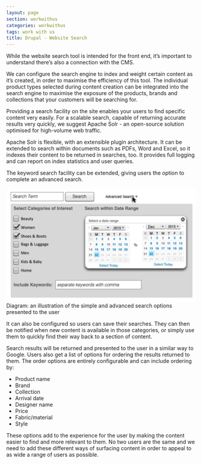 ```yaml
---
layout: page
section: workwithus
categories: workwithus
tags: work with us
title: Drupal - Website Search
---
```


While the website search tool is intended for the front end, it’s important to understand there’s also a connection with the CMS.

We can configure the search engine to index and weight certain content as it’s created, in order to maximise the efficiency of this tool. The individual product types selected during content creation can be integrated into the search engine to maximise the exposure of the products, brands and collections that your customers will be searching for.

Providing a search facility on the site enables your users to find specific content very easily. For a scalable search, capable of returning accurate results very quickly, we suggest Apache Solr - an open-source solution optimised for high-volume web traffic.

Apache Solr is flexible, with an extensible plugin architecture. It can be extended to search within documents such as PDFs, Word and Excel, so it indexes their content to be returned in searches, too. It provides full logging and can report on index statistics and user queries.

The keyword search facility can be extended, giving users the option to complete an advanced search.

![image](/public/images/search-box.png)
Diagram: an illustration of the simple and advanced  search options presented to the user

It can also be configured so users can save their searches. They can then be notified when new content is available in those categories, or simply use them to quickly find their way back to a section of content.

Search results will be returned and presented to the user in a similar way to Google. Users also get a list of options for ordering the results returned to them. The order options are entirely configurable and can include ordering by:

*	Product name
*	Brand
*	Collection
*	Arrival date
*	Designer name
*	Price
*	Fabric/material
*	Style

These options add to the experience for the user by making the content easier to find and more relevant to them. No two users are the same and we need to add these different ways of surfacing content in order to appeal to as wide a range of users as possible.
